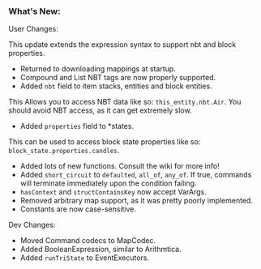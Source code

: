### What's New:

User Changes:

This update extends the expression syntax to support nbt and block properties.

* Returned to downloading mappings at startup.
* Compound and List NBT tags are now properly supported.
* Added `nbt` field to item stacks, entities and block entities.

This Allows you to access NBT data like so: `this_entity.nbt.Air`. You should avoid NBT access, as it can get extremely slow.

* Added `properties` field to *states.

This can be used to access block state properties like so: `block_state.properties.candles`.

* Added lots of new functions. Consult the wiki for more info!
* Added `short_circuit` to `defaulted`, `all_of`, `any_of`. If true, commands will terminate immediately upon the condition failing.
* `hasContext` and `structContainsKey` now accept VarArgs.
* Removed arbitrary map support, as it was pretty poorly implemented.
* Constants are now case-sensitive.

Dev Changes:

* Moved Command codecs to MapCodec.
* Added BooleanExpression, similar to Arithmtica.
* Added `runTriState` to EventExecutors.